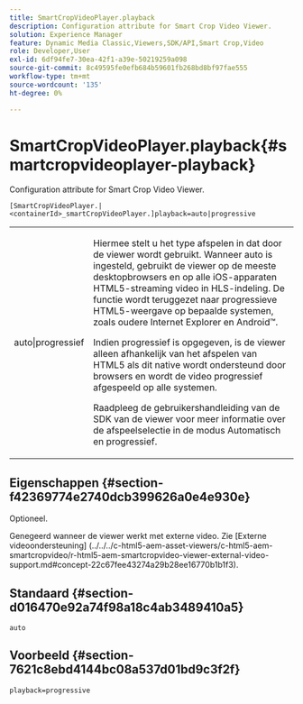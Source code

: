 ```yaml
---
title: SmartCropVideoPlayer.playback
description: Configuration attribute for Smart Crop Video Viewer.
solution: Experience Manager
feature: Dynamic Media Classic,Viewers,SDK/API,Smart Crop,Video
role: Developer,User
exl-id: 6df94fe7-30ea-42f1-a39e-50219259a098
source-git-commit: 8c49595fe0efb684b59601fb268bd8bf97fae555
workflow-type: tm+mt
source-wordcount: '135'
ht-degree: 0%

---
```


# SmartCropVideoPlayer.playback{#smartcropvideoplayer-playback}

Configuration attribute for Smart Crop Video Viewer.

`[SmartCropVideoPlayer.|<containerId>_smartCropVideoPlayer.]playback=auto|progressive`

<table id="table_C616483932C2482CA9794DDD7313FD7C"> 
 <tbody> 
  <tr> 
   <td colname="col1"> <p> <span class="codeph"> auto|progressief</span> </p> </td> 
   <td colname="col2"> <p> Hiermee stelt u het type afspelen in dat door de viewer wordt gebruikt. Wanneer <span class="codeph"> auto</span> is ingesteld, gebruikt de viewer op de meeste desktopbrowsers en op alle iOS-apparaten HTML5-streaming video in HLS-indeling. De functie wordt teruggezet naar progressieve HTML5-weergave op bepaalde systemen, zoals oudere Internet Explorer en Android™. </p> <p>Indien <span class="codeph"> progressief</span> is opgegeven, is de viewer alleen afhankelijk van het afspelen van HTML5 als dit native wordt ondersteund door browsers en wordt de video progressief afgespeeld op alle systemen. </p> <p>Raadpleeg de gebruikershandleiding van de SDK van de viewer voor meer informatie over de afspeelselectie in de modus Automatisch en progressief. </p> </td> 
  </tr> 
 </tbody> 
</table>

## Eigenschappen {#section-f42369774e2740dcb399626a0e4e930e}

Optioneel.

Genegeerd wanneer de viewer werkt met externe video. Zie [Externe videoondersteuning]
(../../../c-html5-aem-asset-viewers/c-html5-aem-smartcropvideo/r-html5-aem-smartcropvideo-viewer-external-video-support.md#concept-22c67fee43274a29b28ee16770b1b1f3).

## Standaard {#section-d016470e92a74f98a18c4ab3489410a5}

`auto`

## Voorbeeld {#section-7621c8ebd4144bc08a537d01bd9c3f2f}

```
playback=progressive
```

